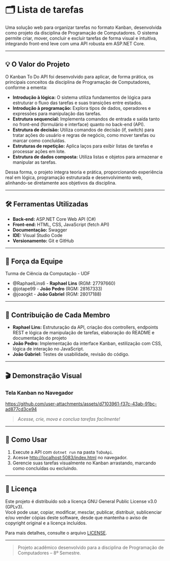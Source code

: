 # 🗂️ Lista de tarefas

Uma solução web para organizar tarefas no formato Kanban, desenvolvida como projeto da disciplina de Programação de Computadores. O sistema permite criar, mover, concluir e excluir tarefas de forma visual e intuitiva, integrando front-end leve com uma API robusta em ASP.NET Core.

---

## 💡 O Valor do Projeto

O Kanban To Do API foi desenvolvido para aplicar, de forma prática, os principais conceitos da disciplina de Programação de Computadores, conforme a ementa:

- **Introdução à lógica:** O sistema utiliza fundamentos de lógica para estruturar o fluxo das tarefas e suas transições entre estados.
- **Introdução à programação:** Explora tipos de dados, operadores e expressões para manipulação das tarefas.
- **Estrutura sequencial:** Implementa comandos de entrada e saída tanto no front-end (formulário e interface) quanto no back-end (API).
- **Estrutura de decisão:** Utiliza comandos de decisão (if, switch) para tratar ações do usuário e regras de negócio, como mover tarefas ou marcar como concluídas.
- **Estruturas de repetição:** Aplica laços para exibir listas de tarefas e processar ações em lote.
- **Estrutura de dados composta:** Utiliza listas e objetos para armazenar e manipular as tarefas.

Dessa forma, o projeto integra teoria e prática, proporcionando experiência real em lógica, programação estruturada e desenvolvimento web, alinhando-se diretamente aos objetivos da disciplina.

---

## 🛠️ Ferramentas Utilizadas

- **Back-end:** ASP.NET Core Web API (C#)
- **Front-end:** HTML, CSS, JavaScript (fetch API)
- **Documentação:** Swagger
- **IDE:** Visual Studio Code
- **Versionamento:** Git e GitHub

---

## 🤝 Força da Equipe

Turma de Ciência da Computação - UDF

- @RaphaelLins6 - **Raphael Lins** (RGM: 27797660)
- @jotape99 - **João Pedro** (RGM: 28167333)
- @joaogkt - **João Gabriel** (RGM: 28017188)

---

## 👥 Contribuição de Cada Membro

- **Raphael Lins:** Estruturação da API, criação dos controllers, endpoints REST e lógica de manipulação de tarefas, elaboração do README e documentação do projeto
- **João Pedro:** Implementação da interface Kanban, estilização com CSS, lógica de interação no JavaScript.
- **João Gabriel:** Testes de usabilidade, revisão do código.

---

## 🎬 Demonstração Visual

### Tela Kanban no Navegador

https://github.com/user-attachments/assets/d7103961-f37c-43ab-91bc-ad877cd3ce94

> *Acesse, crie, mova e conclua tarefas facilmente!*

---

## 🚀 Como Usar

1. Execute a API com `dotnet run` na pasta `ToDoApi`.
2. Acesse [http://localhost:5083/index.html](http://localhost:5083/index.html) no navegador.
3. Gerencie suas tarefas visualmente no Kanban arrastando, marcando como concluídas ou excluindo.

---

## 📜 Licença

Este projeto é distribuído sob a licença GNU General Public License v3.0 (GPLv3).  
Você pode usar, copiar, modificar, mesclar, publicar, distribuir, sublicenciar e/ou vender cópias deste software, desde que mantenha o aviso de copyright original e a licença incluídos.

Para mais detalhes, consulte o arquivo [LICENSE](LICENSE).

---

> Projeto acadêmico desenvolvido para a disciplina de Programação de Computadores – 8º Semestre.
